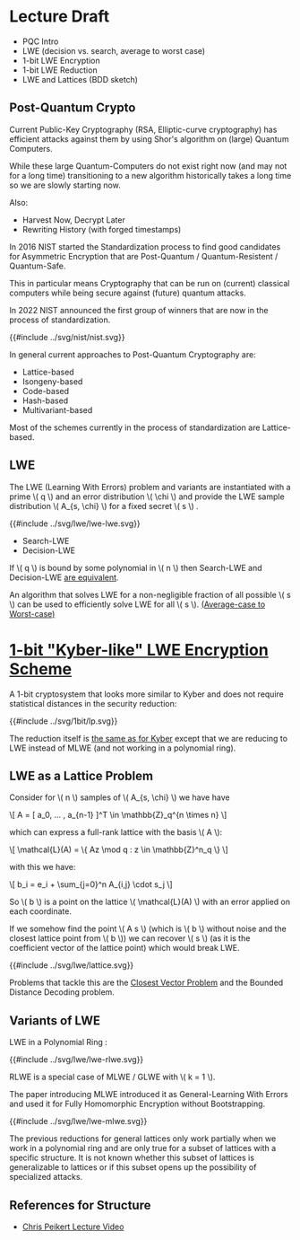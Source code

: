 # Lecture Draft

- PQC Intro
- LWE (decision vs. search, average to worst case)
- 1-bit LWE Encryption
- 1-bit LWE Reduction
- LWE and Lattices (BDD sketch)


## Post-Quantum Crypto

Current Public-Key Cryptography (RSA, Elliptic-curve cryptography) has efficient attacks against them by using Shor's algorithm on (large) Quantum Computers.

While these large Quantum-Computers do not exist right now (and may not for a long time) transitioning to a new algorithm historically takes a long time so we are slowly starting now.

Also:
- Harvest Now, Decrypt Later
- Rewriting History (with forged timestamps)

In 2016 NIST started the Standardization process to find good candidates for Asymmetric Encryption that are Post-Quantum / Quantum-Resistent / Quantum-Safe.

This in particular means Cryptography that can be run on (current) classical computers while being secure against (future) quantum attacks.

In 2022 NIST announced the first group of winners that are now in the process of standardization.

{{#include ../svg/nist/nist.svg}}

In general current approaches to Post-Quantum Cryptography are: 

- Lattice-based
- Isongeny-based
- Code-based
- Hash-based
- Multivariant-based

Most of the schemes currently in the process of standardization are Lattice-based.

## LWE

The LWE (Learning With Errors) problem and variants are instantiated with a prime \\( q \\) and an error distribution \\( \\chi \\) and provide the LWE sample distribution \\( A_{s, \\chi} \\) for a fixed secret \\( s \\) .

{{#include ../svg/lwe/lwe-lwe.svg}}

- Search-LWE
- Decision-LWE

If \\( q \\) is bound by some polynomial in \\( n \\) then Search-LWE and Decision-LWE [are equivalent](https://arxiv.org/pdf/2401.03703).

An algorithm that solves LWE for a non-negligible fraction of all possible \\( s \\) can be used to efficiently solve LWE for all \\( s \\). [(Average-case to Worst-case)](https://arxiv.org/pdf/2401.03703)


# [1-bit "Kyber-like" LWE Encryption Scheme](https://eprint.iacr.org/2010/613.pdf)

A 1-bit cryptosystem that looks more similar to Kyber and does not require statistical distances in the security reduction:

{{#include ../svg/1bit/lp.svg}}

The reduction itself is [the same as for Kyber](kyber-reduction.md) except that we are reducing to LWE instead of MLWE (and not working in a polynomial ring).

## LWE as a Lattice Problem

Consider for \\( n \\) samples of \\( A_{s, \\chi} \\) we have have 

\\[ A =  [ a_0, ... , a_{n-1} ]^T  \\in \\mathbb{Z}_q^{n \\times n} \\]

which can express a full-rank lattice with the basis \\( A \\):
 
\\[ \\mathcal{L}(A) = \\{ Az \\mod q : z \\in \\mathbb{Z}^n_q \\} \\]

with this we have:

\\[ b_i = e_i + \\sum_{j=0}^n A_{i,j} \\cdot s_j \\]

So \\( b \\) is a point on the lattice \\( \\mathcal{L}(A) \\) with an error applied on each coordinate.

If we somehow find the point \\( A s \\) (which is \\( b \\) without noise and the closest lattice point from \\( b \\)) we can recover \\( s \\) (as it is the coefficient vector of the lattice point) which would break LWE.

{{#include ../svg/lwe/lattice.svg}}

Problems that tackle this are the [Closest Vector Problem](https://en.wikipedia.org/wiki/Lattice_problem#Closest_vector_problem_(CVP)) and the Bounded Distance Decoding problem.


## Variants of LWE

LWE in a Polynomial Ring <reason why this makes it much more efficient for cryptographic schemes>:

{{#include ../svg/lwe/lwe-rlwe.svg}}

RLWE is a special case of MLWE / GLWE with \\( k = 1 \\).

The paper introducing MLWE introduced it as General-Learning With Errors and used it for Fully Homomorphic Encryption without Bootstrapping.

{{#include ../svg/lwe/lwe-mlwe.svg}}

The previous reductions for general lattices only work partially when we work in a polynomial ring and are only true for a subset of lattices with a specific structure.
It is not known whether this subset of lattices is generalizable to lattices or if this subset opens up the possibility of specialized attacks.


## References for Structure

- [Chris Peikert Lecture Video](https://www.youtube.com/watch?v=dbP2cgTsrRo)